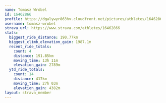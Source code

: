 ```yaml
---
name: Tomasz Wróbel
id: 16462866
profile: https://dgalywyr863hv.cloudfront.net/pictures/athletes/16462866/10169785/1/large.jpg
username: tomasz-wrobel
strava_url: https://www.strava.com/athletes/16462866
stats:
  biggest_ride_distance: 190.77km
  biggest_climb_elevation_gain: 1987.1m
  recent_ride_totals:
    count: 4
    distance: 191.85km
    moving_time: 13h 11m
    elevation_gain: 2789m
  ytd_ride_totals:
    count: 14
    distance: 417km
    moving_time: 27h 03m
    elevation_gain: 4382m
layout: strava_member
--- 
```

